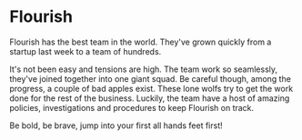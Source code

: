 # Flourish

Flourish has the best team in the world. They've grown quickly from a startup last week to a team of hundreds. 

It's not been easy and tensions are high. The team work so seamlessly, they've joined together into one giant squad. Be careful though, among the progress, a couple of bad apples exist. These lone wolfs try to get the work done for the rest of the business. Luckily, the team have a host of amazing policies, investigations and procedures to keep Flourish on track. 

Be bold, be brave, jump into your first all hands feet first!